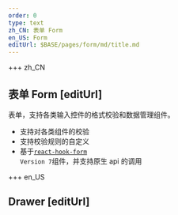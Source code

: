 ```yaml
---
order: 0
type: text
zh_CN: 表单 Form
en_US: Form
editUrl: $BASE/pages/form/md/title.md
---
```


+++ zh_CN

## 表单 Form [editUrl]

表单，支持各类输入控件的格式校验和数据管理组件。

- 支持对各类组件的校验
- 支持校验规则的自定义
- 基于<Code>[react-hook-form](https://react-hook-form.com/api/useform) Version 7</Code>组件，并支持原生 api 的调用

+++ en_US

## Drawer [editUrl]
